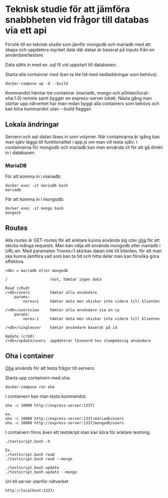 # Teknisk studie för att jämföra snabbheten vid frågor till databas via ett api

Försök till en teknisk studie som jämför mongodb och mariadb med att skapa och uppdatera mycket data där datan är baserat på inputs från en användare/testare.

Data sätts in med en .sql fil vid uppstart till databasen.

Starta alla containrar med (kan ta lite tid med nedladdningar som behövs).
```
docker-compose up -d --build
```

Kommandot hämtar tre containrar (mariadb, mongo och p0ntan/local-oha:1.0) remote samt bygger en express-server lokalt. Nästa gång man startar upp nätverket har man redan byggt alla containers som behövs och kan köra kommandot utan --build flaggan.

## Lokala ändringar

Servern och sql-datan läses in som volymer. När containrarna är igång kan man själv lägga till funktionalitet i app.js om man vill testa själv. I containrarna för mongodb och mariadb kan man använda cli för att gå direkt in i databasen.

### MariaDB
För att komma in i mariadb:
```
docker exec -it mariadb bash
mariadb
```

För att komma in i mongodb:
```
docker exec -it mongo bash
mongosh
```

## Routes
Alla routes är GET-routes för att enklare kunna använda sig utav [oha](https://github.com/hatoo/oha) för att skicka många requests. Man kan välja att använda mongodb eller mariadb i URL:en. Med parameten ?nores=1 skickas datan inte till klienten, för att man ska kunna jämföra vad som kan ta tid och hitta delar man kan försöka göra effektiva.

```
<db> = mariadb eller mongodb

/                   root, hämtar ingen data

Read (cRud)
/<db>/users         hämtar alla användare
    params:
        nores=1     hämtar data men skickar inte vidare till klienten

/<db>/usersview     hämtar alla användare via en vy
    params:
        nores:1     hämtar data men skickar inte vidare till klienten

/<db>/singleuser    hämtar användare baserat på id

Update (crUd)
/<db>/update/users  uppdaterar lösenord hos slumpmässig användare

``` 

## Oha i container
[Oha](https://github.com/hatoo/oha) används för att testa frågor till servern.

Starta upp containern med oha:
```
docker-compose run oha
```

I containern kan man testa kommandot.

```
oha -c 10000 http://express-server:1337/

ex.
oha -c 10000 http://express-server:1337/mariadb/users
oha -c 10000 http://express-server:1337/mongodb/users
```

I containern finns även ett testskript man kan köra för enklare testning
```
./testscript.bash -h

Ex.
./testscript.bash read
./testscript.bash read --mongo

./testscript.bash update
./testscript.bash update --mongo
```


Url till server utanför nätverket
```
http://localhost:1337/
```
